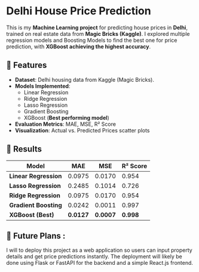 # **Delhi House Price Prediction** 
This is my **Machine Learning project** for predicting house prices in **Delhi**, trained on real estate data from **Magic Bricks (Kaggle)**. I explored multiple regression models and Boosting Models to find the best one for price prediction, with **XGBoost achieving the highest accuracy**.  

## **🔹 Features**  
- **Dataset**: Delhi housing data from Kaggle (Magic Bricks).  
- **Models Implemented**:  
  - Linear Regression  
  - Ridge Regression  
  - Lasso Regression  
  - Gradient Boosting  
  - XGBoost (**Best performing model**)  
- **Evaluation Metrics**: MAE, MSE, R² Score  
- **Visualization**: Actual vs. Predicted Prices scatter plots  

## **🔹 Results**  
| Model                 | MAE  | MSE   | R² Score  |  
|----------------------|------|------|----------|  
| **Linear Regression**  | 0.0975  | 0.0170  | 0.954  |  
| **Lasso Regression**   | 0.2485  | 0.1014  | 0.726  |  
| **Ridge Regression**   | 0.0975  | 0.0170  | 0.954  |  
| **Gradient Boosting**  | 0.0242  | 0.0011  | 0.997  |  
| **XGBoost (Best)**  | **0.0127**  | **0.0007**  | **0.998**  |  

## **🔹 Future Plans :** 
I will to deploy this project as a web application so users can input property details and get price predictions instantly. The deployment will likely be done using Flask or FastAPI for the backend and a simple React.js frontend.
